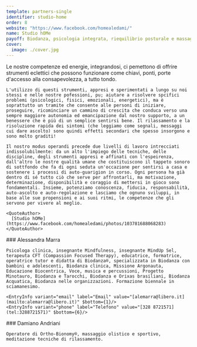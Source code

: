 ```yaml
---
template: partners-single
identifier: studio-home
order: 8
website: "https://www.facebook.com/homealedami/"
name: Studio hOMe
payoff: Biodanza, psicologia integrata, riequilibrio posturale e massaggio
cover:
  image: ./cover.jpg
---
```


<EntryInfo variant="web" label="Visita" value="[homesentieridiconsapevolezza.com](https://www.homesentieridiconsapevolezza.com/)" />
<EntryInfo variant="web" label="Facebook" value="[facebook.com/homealedami](https://www.facebook.com/homealedami/)" />
<EntryInfo variant="email" label="Email" value="[andriani.marra.home@gmail.com](mailto:andriani.marra.home@gmail.com)" />
<EntryInfo variant="phone" label="Telefono" value="[328 872 1571](tel:3288721571)" $bottom={6}/>

<Row>
  <Col $columned $initial>
    Le nostre competenze ed energie, integrandosi, ci pemettono di offrire strumenti eclettici che possono funzionare come chiavi, ponti, porte d'accesso alla consapevolezza, a tutto tondo.
    
    L'utilizzo di questi strumenti, appresi e sperimentati a lungo su noi stessi e nelle nostre pofessioni, pu; aiutare a risolvere spcifici problemi (psicologici, fisici, emozionali, energetici), ma è soprattutto un tramite che consente alle personi di iniziare, proseguire, ricominciare un cammino di crescita che conduca verso una sempre maggiore autonomia ed emancipazione dal nostro supporto, a un benessere che è più di un semplice sentirsi bene. Il rilassamento e la risoluzione rapida dei sintomi (che leggiamo come segnali, messaggi cui dare ascolto) sono quindi effetti secondari che spesso insorgono e sono molto graditi!
   
    Il nostro modus operandi precede due livelli di lavoro intrecciati indissolubilmente: da un alto l'impiego delle tecniche, delle discipline, degli strumenti appresi e affinati con l'espeirenza, dall'altro le nostre qualità umane che costituiscono il tappeto sonoro di sottfondo che fa di ogni seduta un'occazione per sentirsi a casa e sostenere i processi di auto-guarigion in corso. Ogni persona ha già dentro di sé tutto ciò che serve per affrontarli, ma motivazione, determinazione, disponibilità e coraggio di mettersi in gioco sono fondamentali. Insieme, potenziamo conoscenza, fiducia, responsabilità, auto-ascolto e auto-regolazione e lasciamo che ognuno sviluppi, in base alle sue propensioni e ai suoi ritmi, le competenze che gli servono per vivere al meglio.
    
    <QuoteAuthor>
      [Studio hOMe](https://www.facebook.com/homealedami/photos/103781688068283)
    </QuoteAuthor>
  </Col>
</Row> 

<Row>
  <Col md={6}>
    ### Alessandra Marra

    Psicologa clinica, insegnante Mindfulness, insegnante MindUp Sel, terapeuta CFT (Compassion Focused Therapy), educatrice, formatrice, operatrice tutor e didatta di Biodanza®, specializzata in Biodanza con bambini e adolescenti, Biodanza clinica, Missione Argonauta, Educazione Biocentrica, Voce, musica e percussioni, Progetto Minotauro, Biodanza e Tarocchi, Biodanza e Orixas brasiliani, Biodanza Acquatica, Biodanza nelle organizzazioni. Formazione biennale in sciamanesimo.

    <EntryInfo variant="email" label="Email" value="[alemarra@libero.it](mailto:alemarra@libero.it)" $bottom={1}/>
    <EntryInfo variant="phone" label="Telefono" value="[328 8721571](tel:3288721571)" $bottom={6}/>
  </Col>
  <Col md={6}>
    ### Damiano Andriani

    Operatore di Ortho-Bionomy®, massaggio olistico e sportivo, meditazione tecniche di rilassamento.
  </Col>
</Row>
